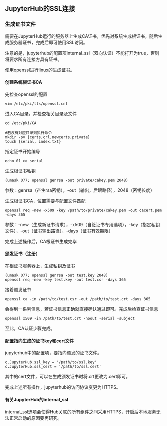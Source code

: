 ## JupyterHub的SSL连接

### 生成证书文件

需要在JupyterHub运行的服务器上生成CA证书，优先对系统生成根证书，随后生成服务器证书，完成后即可使用SSL访问。

注意的是，jupyterhub的配置项internal_ssl（双向认证）不能打开为true，否则将要求所有连接方具有证书。

使用openssl进行linux的生成证书。

#### 创建系统根证书CA

先检查openssl的配置

	vim /etc/pki/tls/openssl.cnf

进入CA目录，并检查相关目录及文件

	cd /etc/pki/CA
	
	#若没有对应目录则执行命令
	mkdir -pv {certs,crl,newcerts,private}
	touch {serial, index.txt}

指定证书开始编号

	echo 01 >> serial

生成根证书私钥

	(umask 077; openssl genrsa -out private/cakey.pem 2048)

参数：genrsa（产生rsa密钥），-out（输出，后跟路径），2048（密钥长度）

生成根证书CA，位置需要与配置文件匹配

	openssl req -new -x509 -key /path/to/private/cakey.pem -out cacert.pem -days 365

参数：-new（生成新证书请求），-x509（自签证书专用选项），-key（指定私钥文件），-out（证书输出路径），-days（证书有效期限）

完成上述操作后，CA根证书生成完毕

#### 颁发证书（注册）

在根证书服务器上，生成私钥及证书

	(umask 077; openssl genrsa -out test.key 2048)
	openssl req -new -key test.key -out test.csr -days 365

接着颁发证书

	openssl ca -in /path/to/test.csr -out /path/to/test.crt -days 365

会得到一系列信息，若证书信息正确就直接确认通过即可。完成后检查证书信息

	openssl x509 -in /path/to/test.crt -noout -serial -subject

至此，CA认证步骤完成。

#### 配置指向生成的证书key和cert文件

jupyterhub中的配置项，要指向颁发的证书文件。

	c.JupyterHub.ssl_key = '/path/to/ssl.key'
	c.JupyterHub.ssl_cert = '/path/to/ssl.cert' 

其中的cert文件，可以在生成颁发证书时将.crt更改为.cert即可。

完成上述所有操作，jupyterhub的访问协议变更为HTTPS。

#### 有关JupyterHub的internal_ssl

internal_ssl选项会使得Hub关联的所有组件之间采用HTTPS，开启后本地服务无法正常启动的原因要再研究。